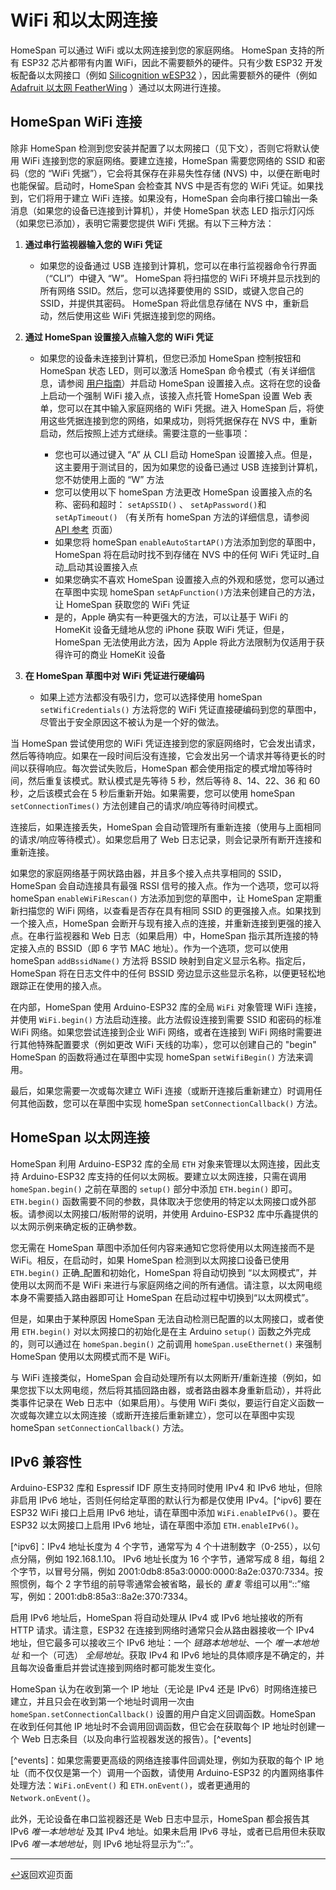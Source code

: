 <!--  原文时间：2025.2.9，校对时间：2025.2.27  -->

# WiFi 和以太网连接

HomeSpan 可以通过 WiFi 或以太网连接到您的家庭网络。 HomeSpan 支持的所有 ESP32 芯片都带有内置 WiFi，因此不需要额外的硬件。只有少数 ESP32 开发板配备以太网接口（例如 [Silicognition wESP32](https://wesp32.com) ），因此需要额外的硬件（例如 [Adafruit 以太网 FeatherWing](https://www.adafruit.com/product/3201) ）通过以太网进行连接。

## HomeSpan WiFi 连接

除非 HomeSpan 检测到您安装并配置了以太网接口（见下文），否则它将默认使用 WiFi 连接到您的家庭网络。要建立连接，HomeSpan 需要您网络的 SSID 和密码（您的 “WiFi 凭据”），它会将其保存在非易失性存储 (NVS) 中，以便在断电时也能保留。启动时，HomeSpan 会检查其 NVS 中是否有您的 WiFi 凭证。如果找到，它们将用于建立 WiFi 连接。如果没有，HomeSpan 会向串行接口输出一条消息（如果您的设备已连接到计算机），并使 HomeSpan 状态 LED 指示灯闪烁（如果您已添加），表明它需要您提供 WiFi 凭据。有以下三种方法：

1. **通过串行监视器输入您的 WiFi 凭证**

    * 如果您的设备通过 USB 连接到计算机，您可以在串行监视器命令行界面（“CLI”）中键入 “W”。 HomeSpan 将扫描您的 WiFi 环境并显示找到的所有网络 SSID。然后，您可以选择要使用的 SSID，或键入您自己的 SSID，并提供其密码。 HomeSpan 将此信息存储在 NVS 中，重新启动，然后使用这些 WiFi 凭据连接到您的网络。
1. **通过 HomeSpan 设置接入点输入您的 WiFi 凭证**

    * 如果您的设备未连接到计算机，但您已添加 HomeSpan 控制按钮和 HomeSpan 状态 LED，则可以激活 HomeSpan 命令模式（有关详细信息，请参阅 [用户指南](UserGuide.md)）并启动 HomeSpan 设置接入点。这将在您的设备上启动一个强制 WiFi 接入点，该接入点托管 HomeSpan 设置 Web 表单，您可以在其中输入家庭网络的 WiFi 凭据。进入 HomeSpan 后，将使用这些凭据连接到您的网络，如果成功，则将凭据保存在 NVS 中，重新启动，然后按照上述方式继续。需要注意的一些事项：

      * 您也可以通过键入 “A” 从 CLI 启动 HomeSpan 设置接入点。但是，这主要用于测试目的，因为如果您的设备已通过 USB 连接到计算机，您不妨使用上面的 “W” 方法
      * 您可以使用以下 homeSpan 方法更改 HomeSpan 设置接入点的名称、密码和超时： `setApSSID()` 、 `setApPassword()`和`setApTimeout()` （有关所有 homeSpan 方法的详细信息，请参阅 [API 参考](Reference.md) 页面）
      * 如果您将 homeSpan `enableAutoStartAP()`方法添加到您的草图中，HomeSpan 将在启动时找不到存储在 NVS 中的任何 WiFi 凭证时_自动_启动其设置接入点
      * 如果您确实不喜欢 HomeSpan 设置接入点的外观和感觉，您可以通过在草图中实现 homeSpan `setApFunction()`方法来创建自己的方法，让 HomeSpan 获取您的 WiFi 凭证
      * 是的，Apple 确实有一种更强大的方法，可以让基于 WiFi 的 HomeKit 设备无缝地从您的 iPhone 获取 WiFi 凭证，但是，HomeSpan 无法使用此方法，因为 Apple 将此方法限制为仅适用于获得许可的商业 HomeKit 设备
      
1. **在 HomeSpan 草图中对 WiFi 凭证进行硬编码**

    * 如果上述方法都没有吸引力，您可以选择使用 homeSpan `setWifiCredentials()` 方法将您的 WiFi 凭证直接硬编码到您的草图中，尽管出于安全原因这不被认为是一个好的做法。

当 HomeSpan 尝试使用您的 WiFi 凭证连接到您的家庭网络时，它会发出请求，然后等待响应。如果在一段时间后没有连接，它会发出另一个请求并等待更长的时间以获得响应。每次尝试失败后，HomeSpan 都会使用指定的模式增加等待时间，然后重复该模式。默认模式是先等待 5 秒，然后等待 8、14、22、36 和 60 秒，之后该模式会在 5 秒后重新开始。如果需要，您可以使用 homeSpan `setConnectionTimes()` 方法创建自己的请求/响应等待时间模式。

连接后，如果连接丢失，HomeSpan 会自动管理所有重新连接（使用与上面相同的请求/响应等待模式）。如果您启用了 Web 日志记录，则会记录所有断开连接和重新连接。

如果您的家庭网络基于网状路由器，并且多个接入点共享相同的 SSID，HomeSpan 会自动连接具有最强 RSSI 信号的接入点。作为一个选项，您可以将 homeSpan `enableWiFiRescan()` 方法添加到您的草图中，让 HomeSpan 定期重新扫描您的 WiFi 网络，以查看是否存在具有相同 SSID 的更强接入点。如果找到一个接入点，HomeSpan 会断开与现有接入点的连接，并重新连接到更强的接入点。在串行监视器和 Web 日志（如果启用）中，HomeSpan 指示其所连接的特定接入点的 BSSID（即 6 字节 MAC 地址）。作为一个选项，您可以使用 homeSpan `addBssidName()` 方法将 BSSID 映射到自定义显示名称。指定后，HomeSpan 将在日志文件中的任何 BSSID 旁边显示这些显示名称，以便更轻松地跟踪正在使用的接入点。

在内部，HomeSpan 使用 Arduino-ESP32 库的全局 `WiFi` 对象管理 WiFi 连接，并使用 `WiFi.begin()` 方法启动连接。此方法假设连接到需要 SSID 和密码的标准 WiFi 网络。如果您尝试连接到企业 WiFi 网络，或者在连接到 WiFi 网络时需要进行其他特殊配置要求（例如更改 WiFi 天线的功率），您可以创建自己的 "begin" HomeSpan 的函数将通过在草图中实现 homeSpan `setWifiBegin()` 方法来调用。

最后，如果您需要一次或每次建立 WiFi 连接（或断开连接后重新建立）时调用任何其他函数，您可以在草图中实现 homeSpan `setConnectionCallback()` 方法。

## HomeSpan 以太网连接

HomeSpan 利用 Arduino-ESP32 库的全局 `ETH` 对象来管理以太网连接，因此支持 Arduino-ESP32 库支持的任何以太网板。要建立以太网连接，只需在调用 `homeSpan.begin()` 之前在草图的 `setup()` 部分中添加 `ETH.begin()` 即可。 `ETH.begin()` 函数需要不同的参数，具体取决于您使用的特定以太网接口或外部板。请参阅以太网接口/板附带的说明，并使用 Arduino-ESP32 库中乐鑫提供的以太网示例来确定板的正确参数。

您无需在 HomeSpan 草图中添加任何内容来通知它您将使用以太网连接而不是 WiFi。相反，在启动时，如果 HomeSpan 检测到以太网接口设备已使用 `ETH.begin()` 正确_配置和初始化，HomeSpan 将自动切换到 “以太网模式”，并使用以太网而不是 WiFi 来进行与家庭网络之间的所有通信。请注意，以太网电缆本身不需要插入路由器即可让 HomeSpan 在启动过程中切换到“以太网模式”。

但是，如果由于某种原因 HomeSpan 无法自动检测已配置的以太网接口，或者使用 `ETH.begin()` 对以太网接口的初始化是在主 Arduino `setup()` 函数之外完成的，则可以通过在 `homeSpan.begin()` 之前调用 `homeSpan.useEthernet()` 来强制 HomeSpan 使用以太网模式而不是 WiFi。

与 WiFi 连接类似，HomeSpan 会自动处理所有以太网断开/重新连接（例如，如果您拔下以太网电缆，然后将其插回路由器，或者路由器本身重新启动），并将此类事件记录在 Web 日志中（如果启用）。与使用 WiFi 类似，要运行自定义函数一次或每次建立以太网连接（或断开连接后重新建立），您可以在草图中实现 homeSpan `setConnectionCallback()` 方法。

## IPv6 兼容性

Arduino-ESP32 库和 Espressif IDF 原生支持同时使用 IPv4 和 IPv6 地址，但除非启用 IPv6 地址，否则任何给定草图的默认行为都是仅使用 IPv4。[^ipv6] 要在 ESP32 WiFi 接口上启用 IPv6 地址，请在草图中添加 `WiFi.enableIPv6()`。要在 ESP32 以太网接口上启用 IPv6 地址，请在草图中添加 `ETH.enableIPv6()`。

[^ipv6]：IPv4 地址长度为 4 个字节，通常写为 4 个十进制数字（0-255），以句点分隔，例如 192.168.1.10。 IPv6 地址长度为 16 个字节，通常写成 8 组，每组 2 个字节，以冒号分隔，例如 2001:0db8:85a3:0000:0000:8a2e:0370:7334。按照惯例，每个 2 字节组的前导零通常会被省略，最长的 *重复* 零组可以用“::”缩写，例如：2001:db8:85a3::8a2e:370:7334。

启用 IPv6 地址后，HomeSpan 将自动处理从 IPv4 或 IPv6 地址接收的所有 HTTP 请求。请注意，ESP32 在连接到网络时通常只会从路由器接收一个 IPv4 地址，但它最多可以接收三个 IPv6 地址：一个 *链路本地地址*、一个 *唯一本地地址* 和一个（可选） *全局地址*。获取 IPv4 和 IPv6 地址的具体顺序是不确定的，并且每次设备重启并尝试连接到网络时都可能发生变化。

HomeSpan 认为在收到第一个 IP 地址（无论是 IPv4 还是 IPv6）时网络连接已建立，并且只会在收到第一个地址时调用一次由 `homeSpan.setConnectionCallback()` 设置的用户自定义回调函数。HomeSpan 在收到任何其他 IP 地址时不会调用回调函数，但它会在获取每个 IP 地址时创建一个 Web 日志条目（以及向串行监视器发送的报告）。[^events]

[^events]：如果您需要更高级的网络连接事件回调处理，例如为获取的每个 IP 地址（而不仅仅是第一个）调用一个函数，请使用 Arduino-ESP32 的内置网络事件处理方法：`WiFi.onEvent()` 和 `ETH.onEvent()`，或者更通用的 `Network.onEvent()`。

此外，无论设备在串口监视器还是 Web 日志中显示，HomeSpan 都会报告其 IPv6 *唯一本地地址* 及其 IPv4 地址。如果未启用 IPv6 寻址，或者已启用但未获取 IPv6 *唯一本地地址*，则 IPv6 地址将显示为“::”。


---

[↩️](../README.md#resources)返回欢迎页面
